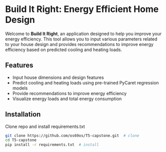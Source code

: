 # Build It Right: Energy Efficient Home Design

Welcome to **Build It Right**, an application designed to help you improve your energy efficiency. This tool allows you to input various parameters related to your house design and provides recommendations to improve energy efficiency based on predicted cooling and heating loads.

## Features

- Input house dimensions and design features
- Predict cooling and heating loads using pre-trained PyCaret regression models
- Provide recommendations to improve energy efficiency
- Visualize energy loads and total energy consumption

## Installation

Clone repo and install requirements.txt

```bash
git clone https://github.com/os69os/T5-capstone.git  # clone
cd T5-capstone
pip install -r requirements.txt  # install
```
